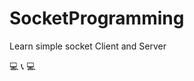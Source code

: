 # SocketProgramming
 Learn simple socket
 Client and Server

:computer: :telephone_receiver: :computer:

